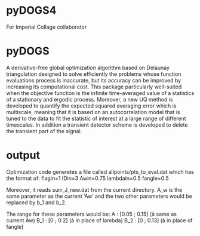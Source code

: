 # pyDOGS4
For Imperial Collage collaborator

# pyDOGS
A derivative-free global optimization algorithm based on Delaunay triangulation designed to solve efficiently the problems whose function evaluations process is inaccurate, but its accuracy can be improved by increasing its computational cost. This package particularly well-suited when the objective function is the infinite time-averaged value of a statistics of a stationary and ergodic process. Moreover, a new UQ method is developed to quantify the expected squared averaging error which is multiscale, meaning that it is based on an autocorrelation model that is tuned to the data to fit the statistic of interest at a large range of different timescales. In addition a transient detector scheme is developed to delete the transient part of the signal.


# output
Optimization code generetes a file called allpoints/pts_to_eval.dat which has  the format of:
flagin=1
IDin=3
Awin=0.75
lambdain=0.5
fangle=0.5

Moreover, it reads surr_J_new.dat from the current directory.
A_w is the same parameter as the current ‘Aw’ and the two other parameters would be replaced by b_1 and b_2.
 
The range for these parameters would be:
A : [0.05 ; 0.15]  (à same as current Aw)
B_1 : [0 ; 0.2]      (à in place of lambda)
B_2 : [0 ; 0.13]   (à in place of fangle)
 
